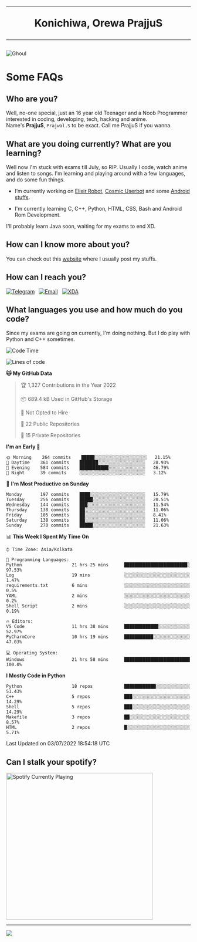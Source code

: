 <h1 align="center"><hr>Konichiwa, Orewa PrajjuS<hr></h1>


<img src="https://telegra.ph/file/6041d22c64479ee5ff802.jpg" alt="Ghoul"/>


<h1>Some FAQs</h1>


<h2>Who are you?</h2>

Well, no-one special, just an 16 year old Teenager and a Noob Programmer interested in coding, developing, tech, hacking and anime.
<br>
Name's <b>PrajjuS</b>, <code>Prajwal.S</code> to be exact. Call me PrajjuS if you wanna.


<h2>What are you doing currently? What are you learning?</h2>

Well now I'm stuck with exams till July, so RIP. Usually I code, watch anime and listen to songs. I'm learning and playing around with a few languages, and do some fun things.

- I’m currently working on <a href="https://t.me/projectelixir_bot">Elixir Robot</a>, <a href="https://github.com/SkyLab-Devs/CosmicUserbot">Cosmic Userbot</a> and some <a href="https://github.com/PrajjuS/device_xiaomi_vince">Android stuffs</a>.

- I'm currently learning C, C++, Python, HTML, CSS, Bash and Android Rom Development.

I'll probably learn Java soon, waiting for my exams to end XD.


<h2>How can I know more about you?</h2>

You can check out this <a href="https://prajjus.tk">website</a> where I usually post my stuffs.


<h2>How can I reach you?</h2>

<a href="https://t.me/PrajjuS"><img src="https://img.shields.io/badge/PrajjuS-2CA5E0?style=flat-square&logo=telegram&logoColor=white" alt="Telegram"/></a>&nbsp;&nbsp;&nbsp;<a href="theprajjus@gmail.com"><img src="https://img.shields.io/badge/theprajjus@gmail.com-D14836?style=flat-square&logo=gmail&logoColor=white" alt="Email"/></a>&nbsp;&nbsp;&nbsp;<a href="https://forum.xda-developers.com/m/prajjus.10388799/"><img src="https://img.shields.io/badge/PrajjuS-F59714?style=flat-square&logo=xda-developers&logoColor=white" alt="XDA"/></a>


<h2>What languages you use and how much do you code?</h2>

Since my exams are going on currently, I'm doing nothing. But I do play with Python and C++ sometimes.

<!--START_SECTION:waka-->
![Code Time](http://img.shields.io/badge/Code%20Time-0%20secs-blue)

![Lines of code](https://img.shields.io/badge/From%20Hello%20World%20I%27ve%20Written-24%20Thousand%20lines%20of%20code-blue)

**🐱 My GitHub Data** 

> 🏆 1,327 Contributions in the Year 2022
 > 
> 📦 689.4 kB Used in GitHub's Storage 
 > 
> 🚫 Not Opted to Hire
 > 
> 📜 22 Public Repositories 
 > 
> 🔑 15 Private Repositories  
 > 
**I'm an Early 🐤** 

```text
🌞 Morning    264 commits    █████░░░░░░░░░░░░░░░░░░░░   21.15% 
🌆 Daytime    361 commits    ███████░░░░░░░░░░░░░░░░░░   28.93% 
🌃 Evening    584 commits    ███████████░░░░░░░░░░░░░░   46.79% 
🌙 Night      39 commits     ░░░░░░░░░░░░░░░░░░░░░░░░░   3.12%

```
📅 **I'm Most Productive on Sunday** 

```text
Monday       197 commits    ████░░░░░░░░░░░░░░░░░░░░░   15.79% 
Tuesday      256 commits    █████░░░░░░░░░░░░░░░░░░░░   20.51% 
Wednesday    144 commits    ███░░░░░░░░░░░░░░░░░░░░░░   11.54% 
Thursday     138 commits    ██░░░░░░░░░░░░░░░░░░░░░░░   11.06% 
Friday       105 commits    ██░░░░░░░░░░░░░░░░░░░░░░░   8.41% 
Saturday     138 commits    ██░░░░░░░░░░░░░░░░░░░░░░░   11.06% 
Sunday       270 commits    █████░░░░░░░░░░░░░░░░░░░░   21.63%

```


📊 **This Week I Spent My Time On** 

```text
⌚︎ Time Zone: Asia/Kolkata

💬 Programming Languages: 
Python                   21 hrs 25 mins      ████████████████████████░   97.53% 
Log                      19 mins             ░░░░░░░░░░░░░░░░░░░░░░░░░   1.47% 
requirements.txt         6 mins              ░░░░░░░░░░░░░░░░░░░░░░░░░   0.5% 
YAML                     2 mins              ░░░░░░░░░░░░░░░░░░░░░░░░░   0.2% 
Shell Script             2 mins              ░░░░░░░░░░░░░░░░░░░░░░░░░   0.19%

🔥 Editors: 
VS Code                  11 hrs 38 mins      █████████████░░░░░░░░░░░░   52.97% 
PyCharmCore              10 hrs 19 mins      ███████████░░░░░░░░░░░░░░   47.03%

💻 Operating System: 
Windows                  21 hrs 58 mins      █████████████████████████   100.0%

```

**I Mostly Code in Python** 

```text
Python                   18 repos            ████████████░░░░░░░░░░░░░   51.43% 
C++                      5 repos             ███░░░░░░░░░░░░░░░░░░░░░░   14.29% 
Shell                    5 repos             ███░░░░░░░░░░░░░░░░░░░░░░   14.29% 
Makefile                 3 repos             ██░░░░░░░░░░░░░░░░░░░░░░░   8.57% 
HTML                     2 repos             █░░░░░░░░░░░░░░░░░░░░░░░░   5.71%

```



 Last Updated on 03/07/2022 18:54:18 UTC
<!--END_SECTION:waka-->


<h2>Can I stalk your spotify?</h2>

<a href="https://open.spotify.com/user/cotgk31v4nhw20gs5adb29jq5"><img src="https://spotify-readme-prajjus.vercel.app/api?theme=dark&rainbow=true" alt="Spotify Currently Playing" width="400px"/></a>


<hr>


<img src="https://komarev.com/ghpvc/?username=prajjus&label=Profile%20Views&color=000000&style=flat">
